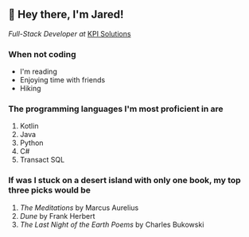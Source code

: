 ## 👋 Hey there, I'm Jared! 

*Full-Stack Developer at* [KPI Solutions](https://kpisolutions.com/)

### When not coding
  - I'm reading
  - Enjoying time with friends
  - Hiking

### The programming languages I'm most proficient in are
  1. Kotlin
  2. Java
  3. Python
  4. C#
  5. Transact SQL

### If was I stuck on a desert island with only one book, my top three picks would be
  1. *The Meditations* by Marcus Aurelius
  2. *Dune* by Frank Herbert
  3. *The Last Night of the Earth Poems* by Charles Bukowski

